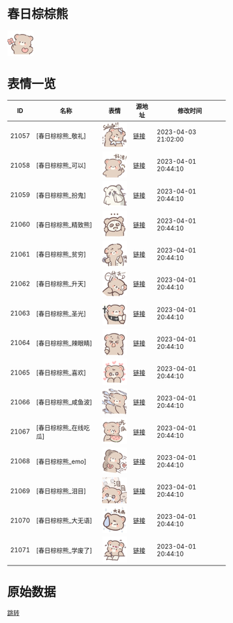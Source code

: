 # 春日棕棕熊

<img src="./cover.png" height="60" alt="cover" />

# 表情一览

|ID|名称|表情|源地址|修改时间|
|----|----|----|----|----|
|21057|[春日棕棕熊_敬礼]|<img src="./pic/021057_%5B春日棕棕熊_敬礼%5D.png" height="60" alt="敬礼"/>|[链接](https://i0.hdslb.com/bfs/garb/0163d94d5039ba7658c5e15523e8ee02819e3505.png)|2023-04-03 21:02:00|
|21058|[春日棕棕熊_可以]|<img src="./pic/021058_%5B春日棕棕熊_可以%5D.png" height="60" alt="可以"/>|[链接](https://i0.hdslb.com/bfs/garb/092868efb654b1c5c3a2519aa6fbd7e64095d3ec.png)|2023-04-01 20:44:10|
|21059|[春日棕棕熊_扮鬼]|<img src="./pic/021059_%5B春日棕棕熊_扮鬼%5D.png" height="60" alt="扮鬼"/>|[链接](https://i0.hdslb.com/bfs/garb/8a6ca4677a9d66649abbe5eefba400a26b1c475c.png)|2023-04-01 20:44:10|
|21060|[春日棕棕熊_精致熊]|<img src="./pic/021060_%5B春日棕棕熊_精致熊%5D.png" height="60" alt="精致熊"/>|[链接](https://i0.hdslb.com/bfs/garb/1a97dfa627a3359b254080fd926210c8034a4e93.png)|2023-04-01 20:44:10|
|21061|[春日棕棕熊_贫穷]|<img src="./pic/021061_%5B春日棕棕熊_贫穷%5D.png" height="60" alt="贫穷"/>|[链接](https://i0.hdslb.com/bfs/garb/73d4adab66d444945e560b44d4bf56a2fa2a11d3.png)|2023-04-01 20:44:10|
|21062|[春日棕棕熊_升天]|<img src="./pic/021062_%5B春日棕棕熊_升天%5D.png" height="60" alt="升天"/>|[链接](https://i0.hdslb.com/bfs/garb/8418bd25e9242607eff47adab9f4e147357f7eea.png)|2023-04-01 20:44:10|
|21063|[春日棕棕熊_圣光]|<img src="./pic/021063_%5B春日棕棕熊_圣光%5D.png" height="60" alt="圣光"/>|[链接](https://i0.hdslb.com/bfs/garb/d395a841c69813084efd15abf756f25f538383ed.png)|2023-04-01 20:44:10|
|21064|[春日棕棕熊_辣眼睛]|<img src="./pic/021064_%5B春日棕棕熊_辣眼睛%5D.png" height="60" alt="辣眼睛"/>|[链接](https://i0.hdslb.com/bfs/garb/a858ac1bf600b0c9a595c14a3f72d036acf96c14.png)|2023-04-01 20:44:10|
|21065|[春日棕棕熊_喜欢]|<img src="./pic/021065_%5B春日棕棕熊_喜欢%5D.png" height="60" alt="喜欢"/>|[链接](https://i0.hdslb.com/bfs/garb/eb93adc23a65965032e75d9c744a05b1654ed0a9.png)|2023-04-01 20:44:10|
|21066|[春日棕棕熊_咸鱼波]|<img src="./pic/021066_%5B春日棕棕熊_咸鱼波%5D.png" height="60" alt="咸鱼波"/>|[链接](https://i0.hdslb.com/bfs/garb/998791f3dc3a79c744c67c53910e6c46aa0cc02c.png)|2023-04-01 20:44:10|
|21067|[春日棕棕熊_在线吃瓜]|<img src="./pic/021067_%5B春日棕棕熊_在线吃瓜%5D.png" height="60" alt="在线吃瓜"/>|[链接](https://i0.hdslb.com/bfs/garb/e73d8ea1af4b95440dde79a88cbcf89a58704679.png)|2023-04-01 20:44:10|
|21068|[春日棕棕熊_emo]|<img src="./pic/021068_%5B春日棕棕熊_emo%5D.png" height="60" alt="emo"/>|[链接](https://i0.hdslb.com/bfs/garb/2d4a3db839a176bdcb2e894f6b3e9a56e08e6e57.png)|2023-04-01 20:44:10|
|21069|[春日棕棕熊_泪目]|<img src="./pic/021069_%5B春日棕棕熊_泪目%5D.png" height="60" alt="泪目"/>|[链接](https://i0.hdslb.com/bfs/garb/ff364c83ccc37105d8eff79b175a20b81ce1c9eb.png)|2023-04-01 20:44:10|
|21070|[春日棕棕熊_大无语]|<img src="./pic/021070_%5B春日棕棕熊_大无语%5D.png" height="60" alt="大无语"/>|[链接](https://i0.hdslb.com/bfs/garb/0a611308d7a915d3a423fef1240793901249a37a.png)|2023-04-01 20:44:10|
|21071|[春日棕棕熊_学废了]|<img src="./pic/021071_%5B春日棕棕熊_学废了%5D.png" height="60" alt="学废了"/>|[链接](https://i0.hdslb.com/bfs/garb/83d40fa1af5e68fbc5936fdc65ebba7ddc2b9435.png)|2023-04-01 20:44:10|

# 原始数据

[跳转](./raw.json)


